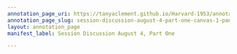 ```yaml
---
annotation_page_uri: https://tanyaclement.github.io/Harvard-1953/annotations/session-discussion-august-4-part-one-canvas-1-panelists.json
annotation_page_slug: session-discussion-august-4-part-one-canvas-1-panelists
layout: annotation_page
manifest_label: Session Discussion August 4, Part One

---
```

